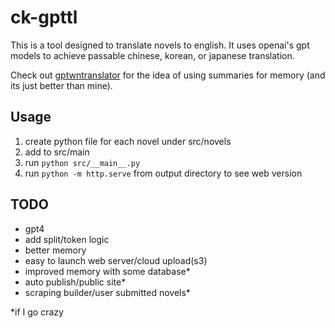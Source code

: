 # ck-gpttl

This is a tool designed to translate novels to english. It uses openai's gpt models to achieve passable chinese, korean, or japanese translation.

Check out [gptwntranslator](https://github.com/combobulativedesigns/gptwntranslator) for the idea of using summaries for memory (and its just better than mine).

## Usage

1. create python file for each novel under src/novels
2. add to src/main
3. run `python src/__main__.py`
4. run `python -m http.serve` from output directory to see web version

## TODO

- gpt4
- add split/token logic
- better memory
- easy to launch web server/cloud upload(s3)
- improved memory with some database*
- auto publish/public site*
- scraping builder/user submitted novels*

*if I go crazy
